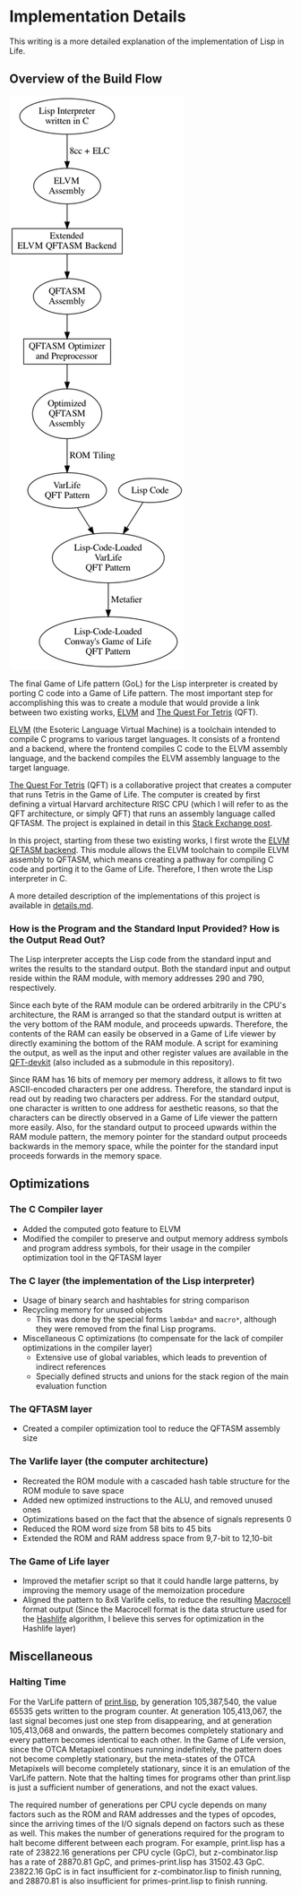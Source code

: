 # Implementation Details
This writing is a more detailed explanation of the implementation of Lisp in Life.

## Overview of the Build Flow
![The toolchain used for this project](./img/toolchain.png)

The final Game of Life pattern (GoL) for the Lisp interpreter is created by porting C code into a Game of Life pattern. The most important step for accomplishing this was to create a module that would provide a link between two existing works, [ELVM](https://github.com/shinh/elvm) and [The Quest For Tetris](https://github.com/QuestForTetris/QFT) (QFT).

[ELVM](https://github.com/shinh/elvm) (the Esoteric Language Virtual Machine) is a toolchain intended to compile C programs to various target languages. It consists of a frontend and a backend, where the frontend compiles C code to the ELVM assembly language, and the backend compiles the ELVM assembly language to the target language.

[The Quest For Tetris](https://github.com/QuestForTetris/QFT) (QFT) is a collaborative project that creates a computer that runs Tetris in the Game of Life. The computer is created by first defining a virtual Harvard architecture RISC CPU (which I will refer to as the QFT architecture, or simply QFT) that runs an assembly language called QFTASM. The project is explained in detail in this [Stack Exchange post](https://codegolf.stackexchange.com/questions/11880/build-a-working-game-of-tetris-in-conways-game-of-life/142673#142673).

In this project, starting from these two existing works, I first wrote the [ELVM QFTASM backend](https://github.com/shinh/elvm/tree/master/tools/qftasm). This module allows the ELVM toolchain to compile ELVM assembly to QFTASM, which means creating a pathway for compiling C code and porting it to the Game of Life. Therefore, I then wrote the Lisp interpreter in C.

A more detailed description of the implementations of this project is available in [details.md](./details.md).


### How is the Program and the Standard Input Provided? How is the Output Read Out? 
The Lisp interpreter accepts the Lisp code from the standard input and writes the results to the standard output.
Both the standard input and output reside within the RAM module, with memory addresses 290 and 790, respectively.

Since each byte of the RAM module can be ordered arbitrarily in the CPU's architecture, the RAM is arranged so that the standard output is written at the very bottom of the RAM module, and proceeds upwards. Therefore, the contents of the RAM can easily be observed in a Game of Life viewer by directly examining the bottom of the RAM module. A script for examining the output, as well as the input and other register values are available in the [QFT-devkit](https://github.com/woodrush/QFT-devkit) (also included as a submodule in this repository).

Since RAM has 16 bits of memory per memory address, it allows to fit two ASCII-encoded characters per one address. Therefore, the standard input is read out by reading two characters per address. For the standard output, one character is written to one address for aesthetic reasons, so that the characters can be directly observed in a Game of Life viewer the pattern more easily. Also, for the standard output to proceed upwards within the RAM module pattern, the memory pointer for the standard output proceeds backwards in the memory space, while the pointer for the standard input proceeds forwards in the memory space.


## Optimizations
### The C Compiler layer
- Added the computed goto feature to ELVM
- Modified the compiler to preserve and output memory address symbols and program address symbols, for their usage in the compiler optimization tool in the QFTASM layer

### The C layer (the implementation of the Lisp interpreter)
- Usage of binary search and hashtables for string comparison
- Recycling memory for unused objects
  - This was done by the special forms `lambda*` and `macro*`, although they were removed from the final Lisp programs.
- Miscellaneous C optimizations (to compensate for the lack of compiler optimizations in the compiler layer)
  - Extensive use of global variables, which leads to prevention of indirect references
  - Specially defined structs and unions for the stack region of the main evaluation function

### The QFTASM layer
- Created a compiler optimization tool to reduce the QFTASM assembly size

### The Varlife layer (the computer architecture)
- Recreated the ROM module with a cascaded hash table structure for the ROM module to save space
- Added new optimized instructions to the ALU, and removed unused ones
- Optimizations based on the fact that the absence of signals represents 0
- Reduced the ROM word size from 58 bits to 45 bits
- Extended the ROM and RAM address space from 9,7-bit to 12,10-bit

### The Game of Life layer
- Improved the metafier script so that it could handle large patterns, by improving the memory usage of the memoization procedure
- Aligned the pattern to 8x8 Varlife cells, to reduce the resulting [Macrocell](https://www.conwaylife.com/wiki/Macrocell) format output (Since the Macrocell format is the data structure used for the [Hashlife](https://en.wikipedia.org/wiki/Hashlife) algorithm, I believe this serves for optimization in the Hashlife layer)

## Miscellaneous
### Halting Time
For the VarLife pattern of [print.lisp](print.lisp), by generation 105,387,540, the value 65535 gets written to the program counter. At generation 105,413,067, the last signal becomes just one step from disappearing, and at generation 105,413,068 and onwards, the pattern becomes completely stationary and every pattern becomes identical to each other.
In the Game of Life version, since the OTCA Metapixel continues running indefinitely, the pattern does not become completly stationary, but the meta-states of the OTCA Metapixels will become completely stationary, since it is an emulation of the VarLife pattern.
Note that the halting times for programs other than print.lisp is just a sufficient number of generations, and not the exact values.

The required number of generations per CPU cycle depends on many factors such as the ROM and RAM addresses and the types of opcodes, since the arriving times of the I/O signals depend on factors such as these as well. This makes the number of generations required for the program to halt become different between each program.
For example, print.lisp has a rate of 23822.16 generations per CPU cycle (GpC), but z-combinator.lisp has a rate of 28870.81 GpC, and primes-print.lisp has 31502.43 GpC. 23822.16 GpC is in fact insufficient for z-combinator.lisp to finish running, and 28870.81 is also insufficient for primes-print.lisp to finish running.
